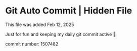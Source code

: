 # Git Auto Commit | Hidden File

This file was added Feb 12, 2025

Just for fun and keeping my daily git commit active 🤪

commit number: 1507482
